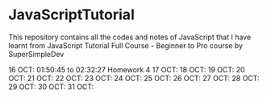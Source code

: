 # JavaScriptTutorial
This repository contains all the codes and notes of JavaScript that I have learnt from JavaScript Tutorial Full Course - Beginner to Pro course by SuperSimpleDev


16 OCT:       01:50:45 to 02:32:27            Homework 4
17 OCT:
18 OCT:
19 OCT:
20 OCT:
21 OCT:
22 OCT:
23 OCT:
24 OCT:
25 OCT:
26 OCT:
27 OCT:
28 OCT:
29 OCT:
30 OCT:
31 OCT:
